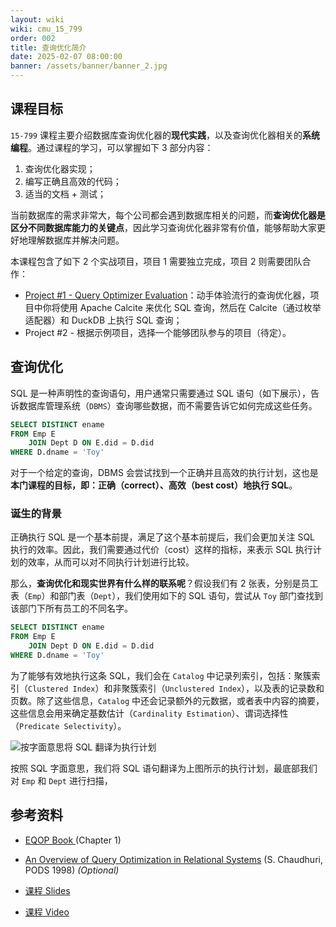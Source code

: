 ```yaml
---
layout: wiki
wiki: cmu_15_799
order: 002
title: 查询优化简介
date: 2025-02-07 08:00:00
banner: /assets/banner/banner_2.jpg
---
```


## 课程目标

`15-799` 课程主要介绍数据库查询优化器的**现代实践**，以及查询优化器相关的**系统编程**。通过课程的学习，可以掌握如下 3 部分内容：

1. 查询优化器实现；
2. 编写正确且高效的代码；
3. 适当的文档 + 测试；

当前数据库的需求非常大，每个公司都会遇到数据库相关的问题，而**查询优化器是区分不同数据库能力的关键点**，因此学习查询优化器非常有价值，能够帮助大家更好地理解数据库并解决问题。

本课程包含了如下 2 个实战项目，项目 1 需要独立完成，项目 2 则需要团队合作：

* [Project #1 - Query Optimizer Evaluation](https://15799.courses.cs.cmu.edu/spring2025/project1.html)：动手体验流行的查询优化器，项目中你将使用 Apache Calcite 来优化 SQL 查询，然后在 Calcite（通过枚举适配器）和 DuckDB 上执行 SQL 查询；
* Project #2 - 根据示例项目，选择一个能够团队参与的项目（待定）。

## 查询优化

SQL 是一种声明性的查询语句，用户通常只需要通过 SQL 语句（如下展示），告诉数据库管理系统（`DBMS`）查询哪些数据，而不需要告诉它如何完成这些任务。

```sql
SELECT DISTINCT ename
FROM Emp E
	JOIN Dept D ON E.did = D.did
WHERE D.dname = 'Toy'
```

对于一个给定的查询，DBMS 会尝试找到一个正确并且高效的执行计划，这也是**本门课程的目标，即：正确（correct）、高效（best cost）地执行 SQL**。

### 诞生的背景

正确执行 SQL 是一个基本前提，满足了这个基本前提后，我们会更加关注 SQL 执行的效率。因此，我们需要通过代价（cost）这样的指标，来表示 SQL 执行计划的效率，从而可以对不同执行计划进行比较。

那么，**查询优化和现实世界有什么样的联系呢**？假设我们有 2 张表，分别是员工表（`Emp`）和部门表（`Dept`），我们使用如下的 SQL 语句，尝试从 `Toy` 部门查找到该部门下所有员工的不同名字。

```sql
SELECT DISTINCT ename
FROM Emp E
	JOIN Dept D ON E.did = D.did
WHERE D.dname = 'Toy'
```

为了能够有效地执行这条 SQL，我们会在 `Catalog` 中记录列索引，包括：聚簇索引（`Clustered Index`）和非聚簇索引（`Unclustered Index`），以及表的记录数和页数。除了这些信息，`Catalog` 中还会记录额外的元数据，或者表中内容的摘要，这些信息会用来确定基数估计（`Cardinality Estimation`）、谓词选择性（`Predicate Selectivity`）。

![按字面意思将 SQL 翻译为执行计划](/wiki/cmu_15_799/intro_to_query_optimization/translate-sql-to-query-plan-according-to-literal.png)

按照 SQL 字面意思，我们将 SQL 语句翻译为上图所示的执行计划，最底部我们对 `Emp` 和 `Dept` 进行扫描，



## 参考资料

* [EQOP Book ](https://www.microsoft.com/en-us/research/publication/extensible-query-optimizers-in-practice/) (Chapter 1)
* [An Overview of Query Optimization in Relational Systems](https://15799.courses.cs.cmu.edu/spring2025/papers/01-background/chaudhuri-pods1998.pdf) (S. Chaudhuri, PODS 1998) *(Optional)*

* [课程 Slides](https://15799.courses.cs.cmu.edu/spring2025/slides/01-background.pdf)
* [课程 Video](https://www.youtube.com/watch?v=YWtH10gfcY0&list=PLSE8ODhjZXjYCZfIbmEWH7f6MnYqyPwCE&index=1)